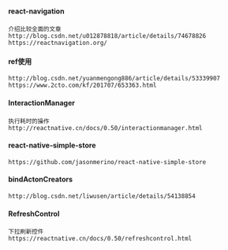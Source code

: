 #### react-navigation
    介绍比较全面的文章
    http://blog.csdn.net/u012878818/article/details/74678826
    https://reactnavigation.org/

#### ref使用
    http://blog.csdn.net/yuanmengong886/article/details/53339907
    https://www.2cto.com/kf/201707/653363.html


#### InteractionManager
    执行耗时的操作
    http://reactnative.cn/docs/0.50/interactionmanager.html

#### react-native-simple-store
    https://github.com/jasonmerino/react-native-simple-store

#### bindActonCreators 
    http://blog.csdn.net/liwusen/article/details/54138854
    
    
####     RefreshControl
    下拉刷新控件 
    https://reactnative.cn/docs/0.50/refreshcontrol.html


